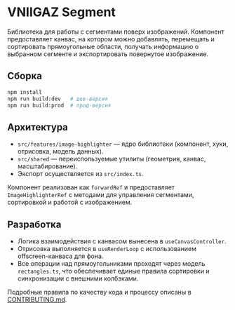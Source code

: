# VNIIGAZ Segment

Библиотека для работы с сегментами поверх изображений. Компонент предоставляет канвас, на котором можно добавлять, перемещать и сортировать прямоугольные области, получать информацию о выбранном сегменте и экспортировать повернутое изображение.

## Сборка
```bash
npm install
npm run build:dev   # дев-версия
npm run build:prod  # прод-версия
```

## Архитектура
- `src/features/image-highlighter` — ядро библиотеки (компонент, хуки, отрисовка, модель данных).
- `src/shared` — переиспользуемые утилиты (геометрия, канвас, масштабирование).
- Экспорт осуществляется из `src/index.ts`.

Компонент реализован как `forwardRef` и предоставляет `ImageHighlighterRef` с методами для управления сегментами, сортировкой и работой с изображением.

## Разработка
- Логика взаимодействия с канвасом вынесена в `useCanvasController`.
- Отрисовка выполняется в `useRenderLoop` с использованием offscreen-канваса для фона.
- Все операции над прямоугольниками проходят через модель `rectangles.ts`, что обеспечивает единые правила сортировки и синхронизации с внешними колбэками.

Подробные правила по качеству кода и процессу описаны в [CONTRIBUTING.md](./CONTRIBUTING.md).

